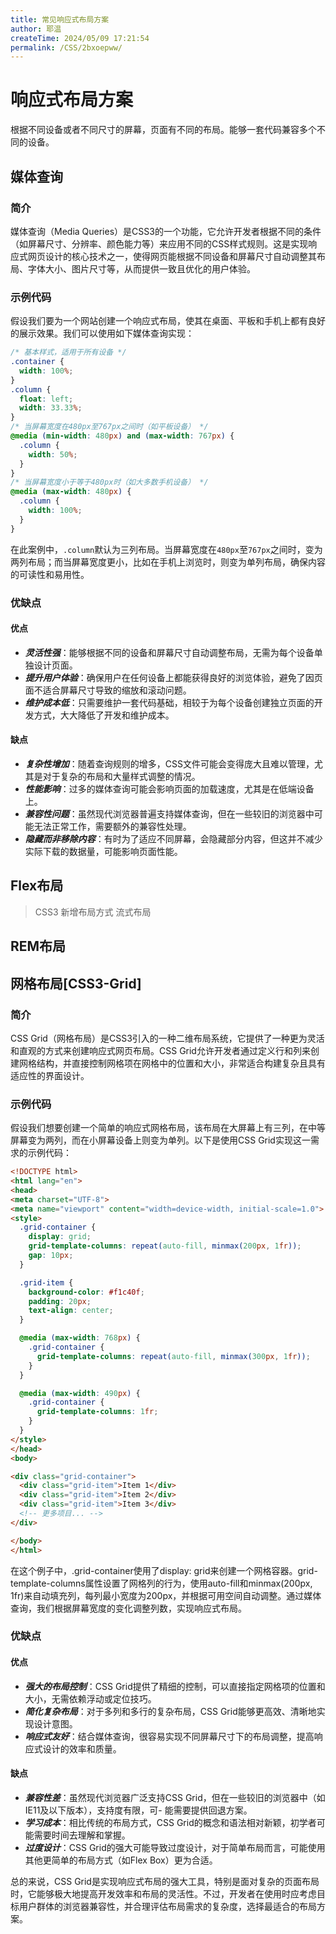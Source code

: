 ```yaml
---
title: 常见响应式布局方案
author: 耶温
createTime: 2024/05/09 17:21:54
permalink: /CSS/2bxoepww/
---
```

# 响应式布局方案
根据不同设备或者不同尺寸的屏幕，页面有不同的布局。能够一套代码兼容多个不同的设备。

## 媒体查询

### 简介
媒体查询（Media Queries）是CSS3的一个功能，它允许开发者根据不同的条件（如屏幕尺寸、分辨率、颜色能力等）来应用不同的CSS样式规则。这是实现响应式网页设计的核心技术之一，使得网页能根据不同设备和屏幕尺寸自动调整其布局、字体大小、图片尺寸等，从而提供一致且优化的用户体验。

### 示例代码

假设我们要为一个网站创建一个响应式布局，使其在桌面、平板和手机上都有良好的展示效果。我们可以使用如下媒体查询实现：
```css
/* 基本样式，适用于所有设备 */
.container {
  width: 100%;
}
.column {
  float: left;
  width: 33.33%;
}
/* 当屏幕宽度在480px至767px之间时（如平板设备） */
@media (min-width: 480px) and (max-width: 767px) {
  .column {
    width: 50%;
  }
}
/* 当屏幕宽度小于等于480px时（如大多数手机设备） */
@media (max-width: 480px) {
  .column {
    width: 100%;
  }
}
```
在此案例中，`.column`默认为三列布局。当屏幕宽度在`480px`至`767px`之间时，变为两列布局；而当屏幕宽度更小，比如在手机上浏览时，则变为单列布局，确保内容的可读性和易用性。
### 优缺点

#### 优点
- ***灵活性强***：能够根据不同的设备和屏幕尺寸自动调整布局，无需为每个设备单独设计页面。
- ***提升用户体验***：确保用户在任何设备上都能获得良好的浏览体验，避免了因页面不适合屏幕尺寸导致的缩放和滚动问题。
- ***维护成本低***：只需要维护一套代码基础，相较于为每个设备创建独立页面的开发方式，大大降低了开发和维护成本。
#### 缺点

- ***复杂性增加***：随着查询规则的增多，CSS文件可能会变得庞大且难以管理，尤其是对于复杂的布局和大量样式调整的情况。
- ***性能影响***：过多的媒体查询可能会影响页面的加载速度，尤其是在低端设备上。
- ***兼容性问题***：虽然现代浏览器普遍支持媒体查询，但在一些较旧的浏览器中可能无法正常工作，需要额外的兼容性处理。
- ***隐藏而非移除内容***：有时为了适应不同屏幕，会隐藏部分内容，但这并不减少实际下载的数据量，可能影响页面性能。



## Flex布局
> CSS3 新增布局方式  流式布局

## REM布局


## 网格布局[CSS3-Grid]

### 简介

CSS Grid（网格布局）是CSS3引入的一种二维布局系统，它提供了一种更为灵活和直观的方式来创建响应式网页布局。CSS Grid允许开发者通过定义行和列来创建网格结构，并直接控制网格项在网格中的位置和大小，非常适合构建复杂且具有适应性的界面设计。

### 示例代码

假设我们想要创建一个简单的响应式网格布局，该布局在大屏幕上有三列，在中等屏幕变为两列，而在小屏幕设备上则变为单列。以下是使用CSS Grid实现这一需求的示例代码：

```html
<!DOCTYPE html>
<html lang="en">
<head>
<meta charset="UTF-8">
<meta name="viewport" content="width=device-width, initial-scale=1.0">
<style>
  .grid-container {
    display: grid;
    grid-template-columns: repeat(auto-fill, minmax(200px, 1fr));
    gap: 10px;
  }

  .grid-item {
    background-color: #f1c40f;
    padding: 20px;
    text-align: center;
  }

  @media (max-width: 768px) {
    .grid-container {
      grid-template-columns: repeat(auto-fill, minmax(300px, 1fr));
    }
  }

  @media (max-width: 490px) {
    .grid-container {
      grid-template-columns: 1fr;
    }
  }
</style>
</head>
<body>

<div class="grid-container">
  <div class="grid-item">Item 1</div>
  <div class="grid-item">Item 2</div>
  <div class="grid-item">Item 3</div>
  <!-- 更多项目... -->
</div>

</body>
</html>
```
在这个例子中，.grid-container使用了display: grid来创建一个网格容器。grid-template-columns属性设置了网格列的行为，使用auto-fill和minmax(200px, 1fr)来自动填充列，每列最小宽度为200px，并根据可用空间自动调整。通过媒体查询，我们根据屏幕宽度的变化调整列数，实现响应式布局。



### 优缺点

#### 优点
- ***强大的布局控制***：CSS Grid提供了精细的控制，可以直接指定网格项的位置和大小，无需依赖浮动或定位技巧。
- ***简化复杂布局***：对于多列和多行的复杂布局，CSS Grid能够更高效、清晰地实现设计意图。
- ***响应式友好***：结合媒体查询，很容易实现不同屏幕尺寸下的布局调整，提高响应式设计的效率和质量。
#### 缺点

- ***兼容性差***：虽然现代浏览器广泛支持CSS Grid，但在一些较旧的浏览器中（如IE11及以下版本），支持度有限，可- 能需要提供回退方案。
- ***学习成本***：相比传统的布局方式，CSS Grid的概念和语法相对新颖，初学者可能需要时间去理解和掌握。
- ***过度设计***：CSS Grid的强大可能导致过度设计，对于简单布局而言，可能使用其他更简单的布局方式（如Flex Box）更为合适。


总的来说，CSS Grid是实现响应式布局的强大工具，特别是面对复杂的页面布局时，它能够极大地提高开发效率和布局的灵活性。不过，开发者在使用时应考虑目标用户群体的浏览器兼容性，并合理评估布局需求的复杂度，选择最适合的布局方案。

